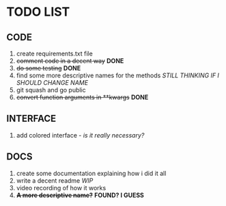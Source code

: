 # TODO LIST

## CODE
1. create requirements.txt file
2. ~~comment code in a decent way~~ **DONE**
3. ~~do some testing~~ **DONE**
4. find some more descriptive names for the methods *STILL THINKING IF I SHOULD CHANGE NAME*
5. git squash and go public
6. ~~convert function arguments in \*\*kwargs~~ **DONE**

## INTERFACE
1. add colored interface - *is it really necessary?*

## DOCS
1. create some documentation explaining how i did it all
2. write a decent readme *WIP*
3. video recording of how it works
4. ~~**A more descriptive name?**~~ **FOUND? I GUESS**
